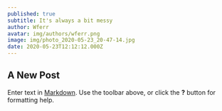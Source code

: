 ```yaml
---
published: true
subtitle: It's always a bit messy
author: Wferr
avatar: img/authors/wferr.png
image: img/photo_2020-05-23_20-47-14.jpg
date: 2020-05-23T12:12:12.000Z
---
```

## A New Post

Enter text in [Markdown](http://daringfireball.net/projects/markdown/). Use the toolbar above, or click the **?** button for formatting help.
